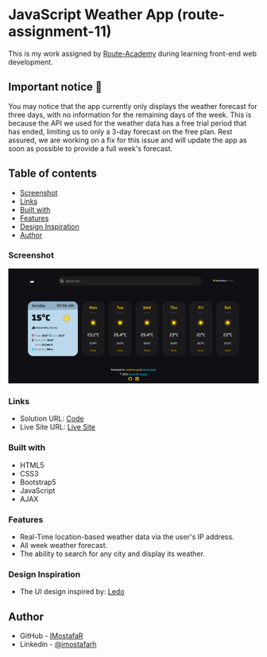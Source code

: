 # JavaScript Weather App (route-assignment-11)

This is my work assigned by [Route-Academy](https://www.linkedin.com/company/routeacademy/mycompany/) during learning front-end web development.

## Important notice 📢

You may notice that the app currently only displays the weather forecast for three days, with no information for the remaining days of the week. This is because the API we used for the weather data has a free trial period that has ended, limiting us to only a 3-day forecast on the free plan. Rest assured, we are working on a fix for this issue and will update the app as soon as possible to provide a full week's forecast.

## Table of contents

- [Screenshot](#screenshot)
- [Links](#links)
- [Built with](#built-with)
- [Features](#features)
- [Design Inspiration](#design-inspiration)
- [Author](#author)

### Screenshot

![](./images/Screenshot.png)

### Links

- Solution URL: [Code](https://github.com/IMostafaR/JavaScript-Weather-App)
- Live Site URL: [Live Site](https://imostafar.github.io/JavaScript-Weather-App/)

### Built with

- HTML5
- CSS3
- Bootstrap5
- JavaScript
- AJAX

### Features

- Real-Time location-based weather data via the user's IP address.
- All week weather forecast.
- The ability to search for any city and display its weather.

### Design Inspiration

- The UI design inspired by: [Ledo](https://dribbble.com/shots/19113627-Weather-Dashboard)

## Author

- GitHub - [IMostafaR](https://github.com/IMostafaR)
- Linkedin - [@imostafarh](https://www.linkedin.com/in/imostafarh/)
